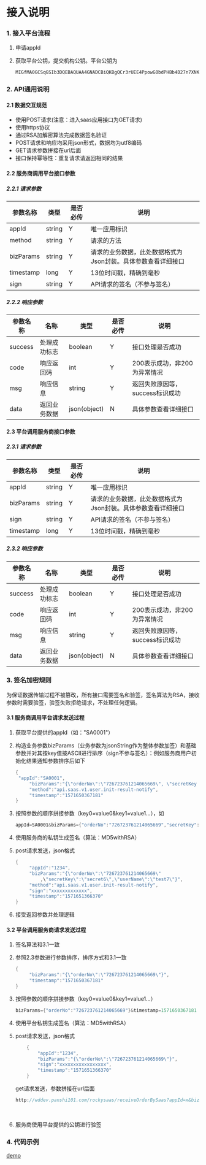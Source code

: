 # 接入说明

### 1. 接入平台流程

1. 申请appId

2. 获取平台公钥，提交机构公钥。平台公钥为

   ```bash
   MIGfMA0GCSqGSIb3DQEBAQUAA4GNADCBiQKBgQCr3rUEE4PpowG0bdPHBb4D27n7XNK3B+TSsneXDwf5rECnAmwRVnWQSSi8U7fccKpeVJt0+CYs/Q6Dcxa1VutJyR1yMeSNwyd66scpF4rNsXv4FEGvuZOgpD3MBESvmJxEFCgwPgkuiSDGXq2/2sIhgmtOyTWx9QDSFAGMrN9VtwIDAQAB
   ```


### 2. API通用说明

#### 2.1 数据交互规范

- 使用POST请求(注意：进入saas应用接口为GET请求)
- 使用https协议
- 通过RSA加解密算法完成数据签名验证
- POST请求和响应均采用json形式，数据均为utf8编码
- GET请求参数拼接在url后面
- 接口保持幂等性：重复请求请返回相同的结果


#### 2.2 服务商调用平台接口参数

##### 2.2.1 请求参数

| 参数名称      | 类型     | 是否必传 | 说明                               |
| --------- | ------ | ---- | -------------------------------- |
| appId     | string | Y    | 唯一应用标识                           |
| method    | string | Y    | 请求的方法                            |
| bizParams | string | Y    | 请求的业务数据，此处数据格式为Json封装。具体参数查看详细接口 |
| timestamp | long   | Y    | 13位时间戳，精确到毫秒                     |
| sign      | string | Y    | API请求的签名（不参与签名）                  |

##### 2.2.2 响应参数

| 参数名称    | **名称** | 类型           | 是否必传 | 说明                  |
| ------- | ------ | ------------ | ---- | ------------------- |
| success | 处理成功标志 | boolean      | Y    | 接口处理是否成功            |
| code    | 响应返回码  | int          | Y    | 200表示成功，非200为异常情况   |
| msg     | 响应信息   | string       | Y    | 返回失败原因等，success标识成功 |
| data    | 返回业务数据 | json(object) | N    | 具体参数查看详细接口          |

#### 2.3 平台调用服务商接口参数

##### 2.3.1 请求参数

| 参数名称      | 类型     | 是否必传 | 说明                               |
| --------- | ------ | ---- | -------------------------------- |
| appId     | string | Y    | 唯一应用标识                           |
| bizParams | string | Y    | 请求的业务数据，此处数据格式为Json封装。具体参数查看详细接口 |
| sign      | string | Y    | API请求的签名（不参与签名）                  |
| timestamp | long   | Y    | 13位时间戳，精确到毫秒                     |

##### 2.3.2 响应参数

| 参数名称    | 名称     | 类型           | 是否必传 | 说明                  |
| ------- | ------ | ------------ | ---- | ------------------- |
| success | 处理成功标志 | boolean      | Y    | 接口处理是否成功            |
| code    | 响应返回码  | int          | Y    | 200表示成功，非200为异常情况   |
| msg     | 响应信息   | string       | Y    | 返回失败原因等，success标识成功 |
| data    | 返回业务数据 | json(object) | N    | 具体参数查看详细接口          |

### 3. 签名加密规则

为保证数据传输过程不被篡改，所有接口需要签名和验签，签名算法为RSA，接收参数时需要验签，验签失败拒绝请求，不处理任何逻辑。

#### 3.1 服务商调用平台请求发送过程

1. 获取平台提供的appId（如："SA0001"）

2. 构造业务参数bizParams（业务参数为jsonString作为整体参数加签）和基础参数并对其按key值按ASCII进行排序（sign不参与签名）：例如服务商用户初始化结果通知参数排序后如下

   ```Java
   {
   	"appId":"SA0001",
    	"bizParams":"{\"orderNo\":\"726723761214065669\", \"secretKey \":\"secret\",\"userName\":\"test\"}",
    	"method":"api.saas.v1.user.init-result-notify",
    	"timestamp":"1571650367181"
   }
   ```

3. 按照参数的顺序拼接参数（key0=value0&key1=value1...），如

   ```Java
   appId=SA0001&bizParams={"orderNo":"726723761214065669","secretKey":"secret","userName":"test"}&method=api.saas.v1.user.init-result-notify&timestamp=1571650367181
   ```

4. 使用服务商的私钥生成签名（算法：MD5withRSA）

5. post请求发送，json格式

   ```Java
   {
    	"appId":"1234",
    	"bizParams":"{\"orderNo\":\"726723761214065669\"
    		,\"secretKey\":\"secret6\",\"userName\":\"test7\"}",
    	"method":"api.saas.v1.user.init-result-notify",	 	
    	"sign":"xxxxxxxxxxxxx",
    	"timestamp":"1571651366370"
   }
   ```

6. 接受返回参数并处理逻辑


#### 3.2 平台调用服务商请求发送过程

1.  签名算法和3.1一致

2. 参照2.3参数进行参数排序，排序方式和3.1一致

   ```Java
   {
   		"bizParams":"{\"orderNo\":\"726723761214065669\"}",
   		"timestamp":"1571650367181"
   }
   ```

3.  按照参数的顺序拼接参数（key0=value0&key1=value1...）

    ```Java
    bizParams={"orderNo":"726723761214065669"}&timestamp=1571650367181
    ```

4.  使用平台私钥生成签名（算法：MD5withRSA）

5.  post请求发送，json格式

    ```Java
        {
        	"appId":"1234",
            "bizParams":"{\"orderNo\":\"726723761214065669\"}",
            "sign":"xxxxxxxxxxxxxxxxx",
         	"timestamp":"1571651366370"
        }
    ```

    get请求发送，参数拼接在url后面

    ```Java
    http://wddev.panshi101.com/rockysaas/receiveOrderBySaas?appId=x&bizParams=x&sign=x&timestamp=xxxx
    ```

    ​

6.  服务商使用平台提供的公钥进行验签

### 4. 代码示例

[demo](http://static.store.rockysaas.com/rockysaas-api-demo.zip)


